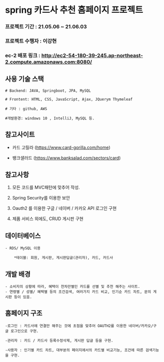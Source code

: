 # spring 카드사 추천 홈페이지 프로젝트

### 프로젝트 기간 : 21.05.06 ~ 21.06.03 

### 프로젝트 수행자 : 이강현

### ec-2 배포 링크 : http://ec2-54-180-39-245.ap-northeast-2.compute.amazonaws.com:8080/
      
###   

## 사용 기술 스택

	# Backend: JAVA, Springboot, JPA, MySQL
	
	# Frontent: HTML, CSS, JavaScript, Ajax, JQuerym Thymeleaf
	
	# 기타 : github, AWS
	
	#개발환경: windows 10 , IntelliJ, MySQL 등.


## 참고사이트

- 카드 고릴라 (https://www.card-gorilla.com/home)


- 뱅크샐러드 (https://www.banksalad.com/sectors/card)



## 참고사항

1. 모든 코드를 MVC패턴에 맞추어 작성.

2. Spring Security를 이용한 보안

3. Oauth2 를 이용한 구글 / 네이버 / 카카오 API 로그인 구현

4. 제품 서비스 외에도, CRUD 게시판 구현

## 데이터베이스
	
	- RDS/ MySQL 이용
		
		*테이블: 회원, 게시판, 게시판답글(관리자), 카드, 카드사

## 개발 배경

	- 소비자의 상황에 따라, 혜택이 천차만별인 카드를 선별 및 추천 해주는 사이트.
	- 연령별 / 성별/ 혜택별 등의 조건검색, 여러가지 카드 비교, 인기순 카드 차트, 문의 게시판 등이 있음.
	
	
## 홈페이지 구조	
	
 	-로그인 : 카드사에 연결만 해주는 것에 초점을 맞추어 OAUTH2를 이용한 네이버/카카오/구글 로그인으로 구현.
	
	-관리자 : 카드 / 카드사 등록수정삭제, 게시판 답글 등을 구현.
	
	-사용자 : 인기별 카드 차트, 대부분의 페이지에서의 카드별 비교기능, 조건에 따른 검색기능을 구현.
	
	
	

